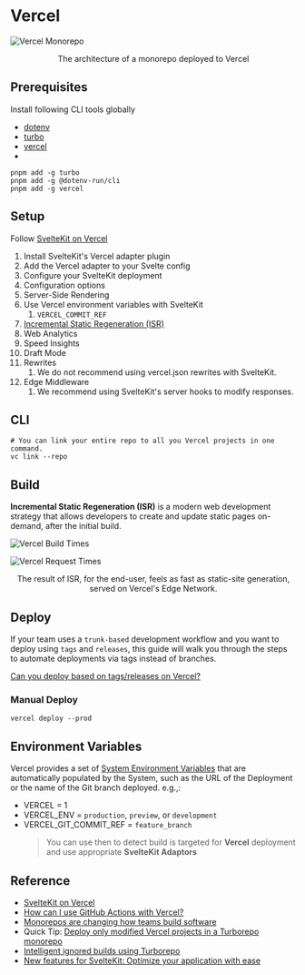 # Vercel

![Vercel Monorepo](./images/monorepo.avif 'Title')

<p style="text-align: center;">The architecture of a monorepo deployed to Vercel</p>

## Prerequisites  

Install following CLI tools globally

- [dotenv](https://dotenv.run/)
- [turbo](https://turbo.build/repo/docs)
- [vercel](https://vercel.com/docs/cli)
- 
```shell
pnpm add -g turbo
pnpm add -g @dotenv-run/cli
pnpm add -g vercel
```

## Setup

Follow [SvelteKit on Vercel](https://vercel.com/docs/frameworks/sveltekit)

1. Install SvelteKit's Vercel adapter plugin
2. Add the Vercel adapter to your Svelte config
3. Configure your SvelteKit deployment
4. Configuration options
5. Server-Side Rendering
6. Use Vercel environment variables with SvelteKit
   1. `VERCEL_COMMIT_REF`
7. [Incremental Static Regeneration (ISR)](https://vercel.com/docs/incremental-static-regeneration)
8. Web Analytics
9. Speed Insights
10. Draft Mode
11. Rewrites
    1. We do not recommend using vercel.json rewrites with SvelteKit.
12. Edge Middleware
    1. We recommend using SvelteKit's server hooks to modify responses.

## CLI

```shell
# You can link your entire repo to all you Vercel projects in one command.
vc link --repo
```
## Build

**Incremental Static Regeneration (ISR)** is a modern web development strategy that allows developers to create and update static pages on-demand, after the initial build.

![Vercel Build Times](./images/vercel-build-times.avif 'Title')

![Vercel Request Times](./images/vercel-request-times.avif 'Title')

<p style="text-align: center;">The result of ISR, for the end-user, feels as fast as static-site generation, served on Vercel's Edge Network.</p>

## Deploy

If your team uses a `trunk-based` development workflow and you want to deploy using `tags` and `releases`,
this guide will walk you through the steps to automate deployments via tags instead of branches.

[Can you deploy based on tags/releases on Vercel?](https://vercel.com/guides/can-you-deploy-based-on-tags-releases-on-vercel)

### Manual Deploy

```shell
vercel deploy --prod
```

## Environment Variables

Vercel provides a set of [System Environment Variables](https://vercel.com/docs/projects/environment-variables/system-environment-variables) that are automatically populated by the System, such as the URL of the Deployment or the name of the Git branch deployed. e.g.,:

- VERCEL = 1
- VERCEL_ENV = `production`, `preview`, or `development`
- VERCEL_GIT_COMMIT_REF = `feature_branch`
  > You can use then to detect build is targeted for **Vercel** deployment and use appropriate **SvelteKit Adaptors**

## Reference

- [SvelteKit on Vercel](https://vercel.com/docs/frameworks/sveltekit)
- [How can I use GitHub Actions with Vercel?](https://vercel.com/guides/how-can-i-use-github-actions-with-vercel)
- [Monorepos are changing how teams build software](https://vercel.com/blog/monorepos)
- Quick Tip: [Deploy only modified Vercel projects in a Turborepo monorepo](https://www.joostschuur.com/blog/quick-tip-deploy-only-modified-vercel-projects-in-a-turborepo-monorepo)
- [Intelligent ignored builds using Turborepo](https://vercel.com/changelog/intelligent-ignored-builds-using-turborepo)
- [New features for SvelteKit: Optimize your application with ease](https://vercel.com/blog/feature-complete-sveltekit)

